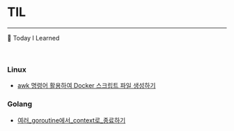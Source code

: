 # TIL

---

📝 Today I Learned

<br />

### Linux

- [awk 명령어 활용하여 Docker 스크립트 파일 생성하기](https://github.com/kjuiop/TIL/blob/master/Linux/awk_%EB%AA%85%EB%A0%B9%EC%96%B4%EB%A1%9C_Docker_%EC%8A%A4%ED%81%AC%EB%A6%BD%ED%8A%B8_%ED%8C%8C%EC%9D%BC_%EC%83%9D%EC%84%B1%ED%95%98%EA%B8%B0.md)

### Golang
- [여러_goroutine에서_context로_종료하기](https://github.com/kjuiop/TIL/blob/master/Golang/Goroutine/%EC%97%AC%EB%9F%AC_goroutine%EC%97%90%EC%84%9C_context%EB%A1%9C_%EC%A2%85%EB%A3%8C%ED%95%98%EA%B8%B0.md)

